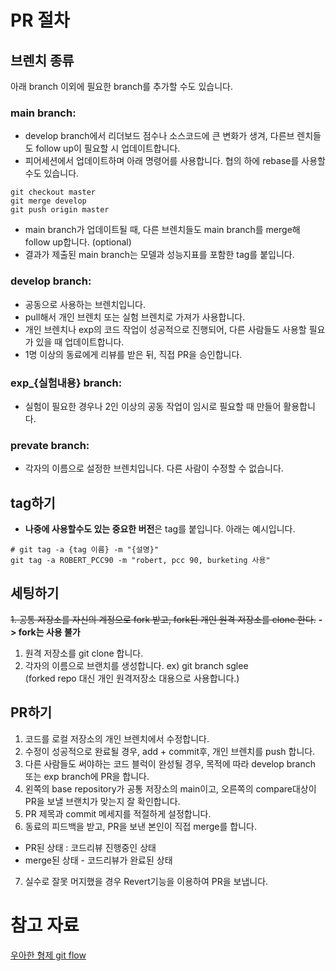 # PR 절차
## 브렌치 종류
아래 branch 이외에 필요한 branch를 추가할 수도 있습니다.

### main branch:
 - develop branch에서 리더보드 점수나 소스코드에 큰 변화가 생겨, 다른브 렌치들도 follow up이 필요할 시 업데이트합니다.
 - 피어세션에서 업데이트하며 아래 명령어를 사용합니다. 협의 하에 rebase를 사용할 수도 있습니다.
 ```commandLine
 git checkout master
 git merge develop
 git push origin master
 ```
 - main branch가 업데이트될 때, 다른 브렌치들도 main branch를 merge해 follow up합니다. (optional)
 - 결과가 제출된 main branch는 모델과 성능지표를 포함한 tag를 붙입니다.
 
### develop branch:
 - 공동으로 사용하는 브렌치입니다. 
 - pull해서 개인 브렌치 또는 실험 브렌치로 가져가 사용합니다.
 - 개인 브렌치나 exp의 코드 작업이 성공적으로 진행되어, 다른 사람들도 사용할 필요가 있을 때 업데이트합니다. 
 - 1명 이상의 동료에게 리뷰를 받은 뒤, 직접 PR을 승인합니다.

### exp_{실험내용} branch:
- 실험이 필요한 경우나 2인 이상의 공동 작업이 임시로 필요할 때 만들어 활용합니다.

### prevate branch:
- 각자의 이름으로 설정한 브렌치입니다. 다른 사람이 수정할 수 없습니다.

## tag하기
- **나중에 사용할수도 있는 중요한 버전**은 tag를 붙입니다.
아래는 예시입니다.
```commandLine
# git tag -a {tag 이름} -m "{설명}"
git tag -a ROBERT_PCC90 -m "robert, pcc 90, burketing 사용"
```

## 세팅하기
~~1. 공통 저장소를 자신의 계정으로 fork 받고, fork된 개인 원격 저장소를 clone 한다.~~ **-> fork는 사용 불가**
1. 원격 저장소를 git clone 합니다.
2. 각자의 이름으로 브랜치를 생성합니다. ex) git branch sglee   
(forked repo 대신 개인 원격저장소 대용으로 사용합니다.)

## PR하기
1. 코드를 로컬 저장소의 개인 브렌치에서 수정합니다.
2. 수정이 성공적으로 완료될 경우, add + commit후, 개인 브렌치를 push 합니다.
3. 다른 사람들도 써야하는 코드 블럭이 완성될 경우, 목적에 따라 develop branch 또는 exp branch에 PR을 합니다.
4. 왼쪽의 base repository가 공통 저장소의 main이고, 오른쪽의 compare대상이 PR을 보낼 브랜치가 맞는지 잘 확인합니다.
5. PR 제목과 commit 메세지를 적절하게 설정합니다.
6. 동료의 피드백을 받고, PR을 보낸 본인이 직접 merge를 합니다.
  - PR된 상태 : 코드리뷰 진행중인 상태
  - merge된 상태 - 코드리뷰가 완료된 상태
7. 실수로 잘못 머지했을 경우 Revert기능을 이용하여 PR을 보냅니다.

# 참고 자료
[우아한 형제 git flow](https://techblog.woowahan.com/2553/)
